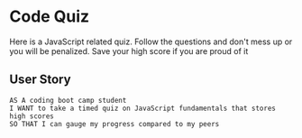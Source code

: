 # Code Quiz

Here is a JavaScript related quiz. Follow the questions and don't mess up or you will be penalized. Save your high score if you are proud of it

## User Story

```
AS A coding boot camp student
I WANT to take a timed quiz on JavaScript fundamentals that stores high scores
SO THAT I can gauge my progress compared to my peers
```

